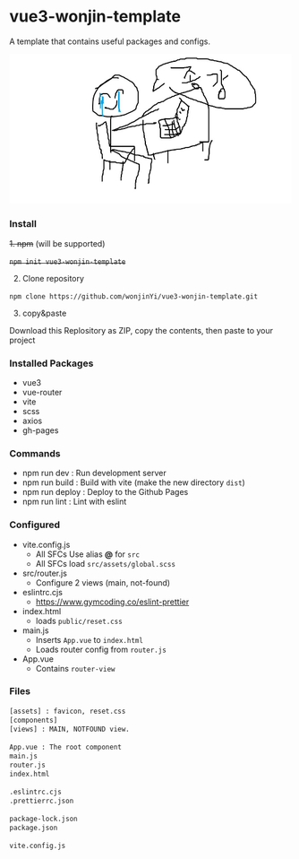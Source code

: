 # vue3-wonjin-template

A template that contains useful packages and configs.

![](./src/assets/jongang.jpg)

### Install
~~1. npm~~ (will be supported)

~~`npm init vue3-wonjin-template`~~

2. Clone repository

`npm clone https://github.com/wonjinYi/vue3-wonjin-template.git`

3. copy&paste

Download this Replository as ZIP, copy the contents, then paste to your project

### Installed Packages
* vue3
* vue-router
* vite
* scss
* axios
* gh-pages

### Commands
* npm run dev : Run development server
* npm run build : Build with vite (make the new directory `dist`)
* npm run deploy : Deploy to the Github Pages
* npm run lint : Lint with eslint

### Configured 
* vite.config.js
  * All SFCs Use alias **@** for `src`
  * All SFCs load `src/assets/global.scss`
* src/router.js
  * Configure 2 views (main, not-found)
* eslintrc.cjs
  * https://www.gymcoding.co/eslint-prettier
* index.html
  * loads `public/reset.css`
* main.js
  * Inserts `App.vue` to `index.html`
  * Loads router config from `router.js`
* App.vue
  * Contains `router-view`

### Files
```
[assets] : favicon, reset.css
[components]
[views] : MAIN, NOTFOUND view.

App.vue : The root component
main.js
router.js
index.html

.eslintrc.cjs
.prettierrc.json

package-lock.json
package.json

vite.config.js
```
